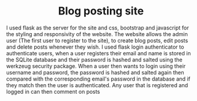 <h1 style="text-align:center;">Blog posting site</h1>

I used flask as the server for the site and css, bootstrap and javascript for the styling and responsivity of the website. The website allows the admin user (The first user to register to the site), to create blog posts, edit posts and delete posts whenever they wish. I used flask login authenticator to authenticate users, when a user registers their email and name is stored in the SQLite database and their password is hashed and salted using the werkzeug security package. When a user then wants to login using their username and password, the password is hashed and salted again then compared with the corresponding email's password in the database and if they match then the user is authenticated. Any user that is registered and logged in can then comment on posts 
